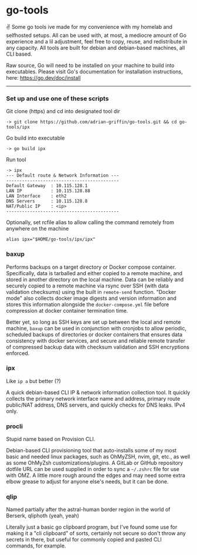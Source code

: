 # go-tools

✌ Some go tools ive made for my convenience with my homelab and selfhosted setups. All can be used with, at most, a mediocre amount of Go experience and a lil adjustment, feel free to copy, reuse, and redistribute in any capacity. All tools are built for debian and debian-based machines, all CLI based.

Raw source, Go will need to be installed on your machine to build into executables. Please visit Go's documentation for installation instructions, here: https://go.dev/doc/install

---

### Set up and use one of these scripts

Git clone (https) and cd into designated tool dir
```shell
·> git clone https://github.com/adrian-griffin/go-tools.git && cd go-tools/ipx
```

Go build into executable
```shell
·> go build ipx
```

Run tool
```shell
·> ipx
--- Default route & Network Information ---
-------------------------------------------
Default Gateway  : 10.115.128.1
LAN IP           : 10.115.128.88
LAN Interface    : eth2
DNS Servers      : 10.115.128.8
NAT/Public IP    : <ip>
-------------------------------------------
```

Optionally, set rcfile alias to allow calling the command remotely from anywhere on the machine
```shell
alias ipx="$HOME/go-tools/ipx/ipx"
```

### baxup
Performs backups on a target directory or Docker compose container. Specifically, data is tarballed and either copied to a remote machine, and stored in another directory on the local machine. Data can be reliably and securely copied to a remote machine via rsync over SSH (with data validation checksums) using the built in `remote-send` function. "Docker mode" also collects docker image digests and version information and stores this information alongside the `docker-compose.yml` file before compression at docker container termination time.

Better yet, so long as SSH keys are set up between the local and remote machine, `baxup` can be used in conjunction with cronjobs to allow periodic, scheduled backups of directories or docker containers that ensures data consistency with docker services, and secure and reliable remote transfer of compressed backup data with checksum validation and SSH encryptions enforced. 

### ipx 
Like `ip a` but better (?)

A quick debian-based CLI IP & network information collection tool. It quickly collects the primary network interface name and address, primary route public/NAT address, DNS servers, and quickly checks for DNS leaks. IPv4 only.

### procli
Stupid name based on Provision CLI.

Debian-based CLI provisioning tool that auto-installs some of my most basic and needed linux packages, such as OhMyZSH, nvim, git, etc., as well as some OhMyZsh customizations/plugins. A GitLab or GitHub repository dotfile URL can be used supplied in order to sync a `~/.zshrc` file for use with OMZ. A little more rough around the edges and may need some extra elbow grease to adjust for anyone else's needs, but it can be done. 

### qlip
Named partially after the astral-human border region in the world of Berserk, qliphoth (yeah, yeah) 

Literally just a basic go clipboard program, but I've found some use for making it a "cli clipboard" of sorts, certainly not secure so don't throw any secrets in there, but useful for commonly copied and pasted CLI commands, for example.
